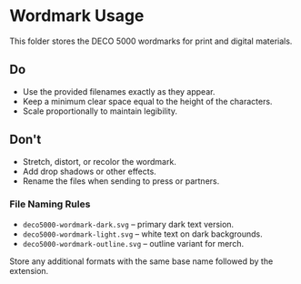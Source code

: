 # Wordmark Usage

This folder stores the DECO 5000 wordmarks for print and digital materials.

## Do
- Use the provided filenames exactly as they appear.
- Keep a minimum clear space equal to the height of the characters.
- Scale proportionally to maintain legibility.

## Don't
- Stretch, distort, or recolor the wordmark.
- Add drop shadows or other effects.
- Rename the files when sending to press or partners.

### File Naming Rules
- `deco5000-wordmark-dark.svg` – primary dark text version.
- `deco5000-wordmark-light.svg` – white text on dark backgrounds.
- `deco5000-wordmark-outline.svg` – outline variant for merch.

Store any additional formats with the same base name followed by the extension.
